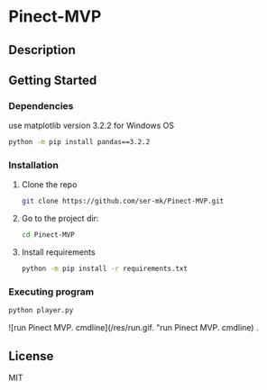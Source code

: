 # Pinect-MVP

## Description


## Getting Started

### Dependencies

use matplotlib version 3.2.2 for Windows OS
   ```sh
   python -m pip install pandas==3.2.2
   ```
 
### Installation
1. Clone the repo
   ```sh
   git clone https://github.com/ser-mk/Pinect-MVP.git
   ```
2. Go to the project dir:
   ```sh
   cd Pinect-MVP
   ```
3. Install requirements
   ```sh
   python -m pip install -r requirements.txt
   ```


### Executing program

   ```sh
   python player.py
   ```
![run Pinect MVP. cmdline](/res/run.gif. "run Pinect MVP. cmdline) .
## License

MIT


